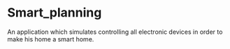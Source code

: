 # Smart_planning
An application which simulates controlling all electronic devices in order to make his home a smart home.
